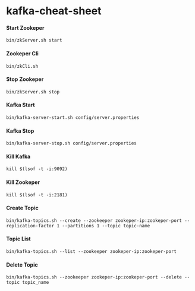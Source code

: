 # kafka-cheat-sheet

#### Start Zookeper
```
bin/zkServer.sh start
```

#### Zookeper Cli
```
bin/zkCli.sh
```

#### Stop Zookeper
```
bin/zkServer.sh stop
```

#### Kafka Start
```
bin/kafka-server-start.sh config/server.properties
```

#### Kafka Stop
```
bin/kafka-server-stop.sh config/server.properties
```

#### Kill Kafka 
```
kill $(lsof -t -i:9092) 
```

#### Kill Zookeper
```
kill $(lsof -t -i:2181)
```

#### Create Topic
```
bin/kafka-topics.sh --create --zookeeper zookeper-ip:zookeper-port --replication-factor 1 --partitions 1 --topic topic-name
```

#### Topic List
```
bin/kafka-topics.sh --list --zookeeper zookeper-ip:zookeper-port
```

#### Delete Topic
```
bin/kafka-topics.sh --zookeeper zookeper-ip:zookeper-port --delete --topic topic_name
```


